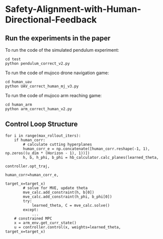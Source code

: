 # Safety-Alignment-with-Human-Directional-Feedback

## Run the experiments in the paper
To run the code of the simulated pendulum experiment:
```
cd test
python pendulum_correct_v2.py
```

To run the code of mujoco drone navigation game:
```
cd human_uav
python UAV_correct_human_mj_v3.py
```

To run the code of mujoco arm reaching game:
```
cd human_arm
python arm_correct_human_v2.py
```

## Control Loop Structure
```
for i in range(max_rollout_iters):
    if human_corr:
        # calculate cutting hyperplanes
        human_corr_e = np.concatenate([human_corr.reshape(-1, 1), np.zeros((u_dim * (Horizon - 1), 1))])
        h, b, h_phi, b_phi = hb_calculator.calc_planes(learned_theta,
                                                       controller.opt_traj,
                                                       human_corr=human_corr_e,
                                                       target_x=target_x)
        # solve for MVE, update theta
        mve_calc.add_constraint(h, b[0])
        mve_calc.add_constraint(h_phi, b_phi[0])
        try:
            learned_theta, C = mve_calc.solve()
        except:
            ...
    # constrained MPC    
    x = arm_env.get_curr_state()
    u = controller.control(x, weights=learned_theta, target_x=target_x)


```